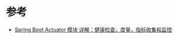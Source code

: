 


# 参考

* [Spring Boot Actuator 模块 详解：健康检查，度量，指标收集和监控](https://segmentfault.com/a/1190000021611510)
